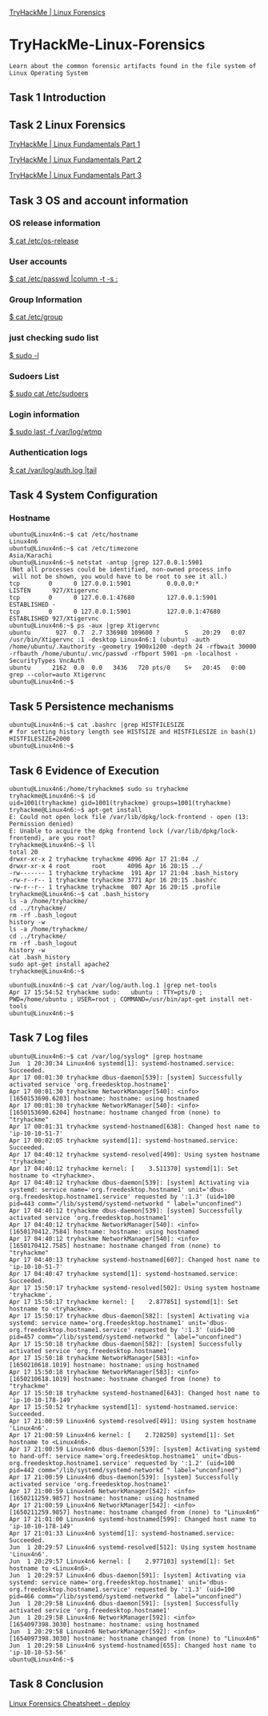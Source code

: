 [TryHackMe | Linux Forensics](https://tryhackme.com/room/linuxforensics)

# TryHackMe-Linux-Forensics
`Learn about the common forensic artifacts found in the file system of Linux Operating System`

## Task 1 Introduction
## Task 2 Linux Forensics
[TryHackMe | Linux Fundamentals Part 1](https://tryhackme.com/room/linuxfundamentalspart1)

[TryHackMe | Linux Fundamentals Part 2](https://tryhackme.com/room/linuxfundamentalspart2)

[TryHackMe | Linux Fundamentals Part 3](https://tryhackme.com/room/linuxfundamentalspart3)

## Task 3 OS and account information
### OS release information
[$ cat /etc/os-release](https://github.com/r1skkam/TryHackMe-Linux-Forensics/blob/main/os-release)

### User accounts
[$ cat /etc/passwd |column -t -s :](https://github.com/r1skkam/TryHackMe-Linux-Forensics/blob/main/passwd) 

### Group Information
[$ cat /etc/group](https://github.com/r1skkam/TryHackMe-Linux-Forensics/blob/main/group)

### just checking sudo list
[$ sudo -l](https://github.com/r1skkam/TryHackMe-Linux-Forensics/blob/main/sudo%20-l)

### Sudoers List
[$ sudo cat /etc/sudoers](https://github.com/r1skkam/TryHackMe-Linux-Forensics/blob/main/sudoers)

### Login information
[$ sudo last -f /var/log/wtmp](https://github.com/r1skkam/TryHackMe-Linux-Forensics/blob/main/wtmp)

### Authentication logs
[$ cat /var/log/auth.log |tail](https://github.com/r1skkam/TryHackMe-Linux-Forensics/blob/main/auth.log)

## Task 4 System Configuration
### Hostname
```
ubuntu@Linux4n6:~$ cat /etc/hostname      
Linux4n6
ubuntu@Linux4n6:~$ cat /etc/timezone
Asia/Karachi
ubuntu@Linux4n6:~$ netstat -antup |grep 127.0.0.1:5901
(Not all processes could be identified, non-owned process info
 will not be shown, you would have to be root to see it all.)
tcp        0      0 127.0.0.1:5901          0.0.0.0:*               LISTEN      927/Xtigervnc       
tcp        0      0 127.0.0.1:47680         127.0.0.1:5901          ESTABLISHED -                   
tcp        0      0 127.0.0.1:5901          127.0.0.1:47680         ESTABLISHED 927/Xtigervnc       
ubuntu@Linux4n6:~$ ps -aux |grep Xtigervnc
ubuntu       927  0.7  2.7 336980 109600 ?       S    20:29   0:07 /usr/bin/Xtigervnc :1 -desktop Linux4n6:1 (ubuntu) -auth /home/ubuntu/.Xauthority -geometry 1900x1200 -depth 24 -rfbwait 30000 -rfbauth /home/ubuntu/.vnc/passwd -rfbport 5901 -pn -localhost -SecurityTypes VncAuth
ubuntu      2162  0.0  0.0   3436   720 pts/0    S+   20:45   0:00 grep --color=auto Xtigervnc
ubuntu@Linux4n6:~$ 
```
## Task 5 Persistence mechanisms
```
ubuntu@Linux4n6:~$ cat .bashrc |grep HISTFILESIZE
# for setting history length see HISTSIZE and HISTFILESIZE in bash(1)
HISTFILESIZE=2000
ubuntu@Linux4n6:~$ 
```
## Task 6 Evidence of Execution
```
ubuntu@Linux4n6:/home/tryhackme$ sudo su tryhackme
tryhackme@Linux4n6:~$ id
uid=1001(tryhackme) gid=1001(tryhackme) groups=1001(tryhackme)
tryhackme@Linux4n6:~$ apt-get install 
E: Could not open lock file /var/lib/dpkg/lock-frontend - open (13: Permission denied)
E: Unable to acquire the dpkg frontend lock (/var/lib/dpkg/lock-frontend), are you root?
tryhackme@Linux4n6:~$ ll
total 20
drwxr-xr-x 2 tryhackme tryhackme 4096 Apr 17 21:04 ./
drwxr-xr-x 4 root      root      4096 Apr 16 20:15 ../
-rw------- 1 tryhackme tryhackme  191 Apr 17 21:04 .bash_history
-rw-r--r-- 1 tryhackme tryhackme 3771 Apr 16 20:15 .bashrc
-rw-r--r-- 1 tryhackme tryhackme  807 Apr 16 20:15 .profile
tryhackme@Linux4n6:~$ cat .bash_history 
ls -a /home/tryhackme/
cd ../tryhackme/
rm -rf .bash_logout 
history -w
ls -a /home/tryhackme/
cd ../tryhackme/
rm -rf .bash_logout 
history -w
cat .bash_history
sudo apt-get install apache2
tryhackme@Linux4n6:~$ 
```
```
ubuntu@Linux4n6:~$ cat /var/log/auth.log.1 |grep net-tools
Apr 17 15:54:52 tryhackme sudo:   ubuntu : TTY=pts/0 ; PWD=/home/ubuntu ; USER=root ; COMMAND=/usr/bin/apt-get install net-tools
ubuntu@Linux4n6:~$
```
## Task 7 Log files
```
ubuntu@Linux4n6:~$ cat /var/log/syslog* |grep hostname
Jun  1 20:30:34 Linux4n6 systemd[1]: systemd-hostnamed.service: Succeeded.
Apr 17 00:01:30 tryhackme dbus-daemon[539]: [system] Successfully activated service 'org.freedesktop.hostname1'
Apr 17 00:01:30 tryhackme NetworkManager[540]: <info>  [1650153690.6203] hostname: hostname: using hostnamed
Apr 17 00:01:30 tryhackme NetworkManager[540]: <info>  [1650153690.6204] hostname: hostname changed from (none) to "tryhackme"
Apr 17 00:01:31 tryhackme systemd-hostnamed[638]: Changed host name to 'ip-10-10-51-7'
Apr 17 00:02:05 tryhackme systemd[1]: systemd-hostnamed.service: Succeeded.
Apr 17 04:40:12 tryhackme systemd-resolved[490]: Using system hostname 'tryhackme'.
Apr 17 04:40:12 tryhackme kernel: [    3.511370] systemd[1]: Set hostname to <tryhackme>.
Apr 17 04:40:12 tryhackme dbus-daemon[539]: [system] Activating via systemd: service name='org.freedesktop.hostname1' unit='dbus-org.freedesktop.hostname1.service' requested by ':1.3' (uid=100 pid=443 comm="/lib/systemd/systemd-networkd " label="unconfined")
Apr 17 04:40:12 tryhackme dbus-daemon[539]: [system] Successfully activated service 'org.freedesktop.hostname1'
Apr 17 04:40:12 tryhackme NetworkManager[540]: <info>  [1650170412.7584] hostname: hostname: using hostnamed
Apr 17 04:40:12 tryhackme NetworkManager[540]: <info>  [1650170412.7585] hostname: hostname changed from (none) to "tryhackme"
Apr 17 04:40:13 tryhackme systemd-hostnamed[607]: Changed host name to 'ip-10-10-51-7'
Apr 17 04:40:47 tryhackme systemd[1]: systemd-hostnamed.service: Succeeded.
Apr 17 15:50:17 tryhackme systemd-resolved[502]: Using system hostname 'tryhackme'.
Apr 17 15:50:17 tryhackme kernel: [    2.877851] systemd[1]: Set hostname to <tryhackme>.
Apr 17 15:50:17 tryhackme dbus-daemon[582]: [system] Activating via systemd: service name='org.freedesktop.hostname1' unit='dbus-org.freedesktop.hostname1.service' requested by ':1.3' (uid=100 pid=457 comm="/lib/systemd/systemd-networkd " label="unconfined")
Apr 17 15:50:18 tryhackme dbus-daemon[582]: [system] Successfully activated service 'org.freedesktop.hostname1'
Apr 17 15:50:18 tryhackme NetworkManager[583]: <info>  [1650210618.1019] hostname: hostname: using hostnamed
Apr 17 15:50:18 tryhackme NetworkManager[583]: <info>  [1650210618.1019] hostname: hostname changed from (none) to "tryhackme"
Apr 17 15:50:18 tryhackme systemd-hostnamed[643]: Changed host name to 'ip-10-10-178-149'
Apr 17 15:50:52 tryhackme systemd[1]: systemd-hostnamed.service: Succeeded.
Apr 17 21:00:59 Linux4n6 systemd-resolved[491]: Using system hostname 'Linux4n6'.
Apr 17 21:00:59 Linux4n6 kernel: [    2.728250] systemd[1]: Set hostname to <Linux4n6>.
Apr 17 21:00:59 Linux4n6 dbus-daemon[539]: [system] Activating systemd to hand-off: service name='org.freedesktop.hostname1' unit='dbus-org.freedesktop.hostname1.service' requested by ':1.2' (uid=100 pid=442 comm="/lib/systemd/systemd-networkd " label="unconfined")
Apr 17 21:00:59 Linux4n6 dbus-daemon[539]: [system] Successfully activated service 'org.freedesktop.hostname1'
Apr 17 21:00:59 Linux4n6 NetworkManager[542]: <info>  [1650211259.9857] hostname: hostname: using hostnamed
Apr 17 21:00:59 Linux4n6 NetworkManager[542]: <info>  [1650211259.9857] hostname: hostname changed from (none) to "Linux4n6"
Apr 17 21:01:00 Linux4n6 systemd-hostnamed[599]: Changed host name to 'ip-10-10-178-149'
Apr 17 21:01:33 Linux4n6 systemd[1]: systemd-hostnamed.service: Succeeded.
Jun  1 20:29:57 Linux4n6 systemd-resolved[512]: Using system hostname 'Linux4n6'.
Jun  1 20:29:57 Linux4n6 kernel: [    2.977103] systemd[1]: Set hostname to <Linux4n6>.
Jun  1 20:29:57 Linux4n6 dbus-daemon[591]: [system] Activating via systemd: service name='org.freedesktop.hostname1' unit='dbus-org.freedesktop.hostname1.service' requested by ':1.3' (uid=100 pid=466 comm="/lib/systemd/systemd-networkd " label="unconfined")
Jun  1 20:29:58 Linux4n6 dbus-daemon[591]: [system] Successfully activated service 'org.freedesktop.hostname1'
Jun  1 20:29:58 Linux4n6 NetworkManager[592]: <info>  [1654097398.3030] hostname: hostname: using hostnamed
Jun  1 20:29:58 Linux4n6 NetworkManager[592]: <info>  [1654097398.3030] hostname: hostname changed from (none) to "Linux4n6"
Jun  1 20:29:58 Linux4n6 systemd-hostnamed[655]: Changed host name to 'ip-10-10-53-56'
ubuntu@Linux4n6:~$ 
```
## Task 8 Conclusion
[Linux Forensics Cheatsheet - deploy](https://github.com/r1skkam/TryHackMe-Linux-Forensics/blob/main/LinuxForensicsCheatsheet.pdf)
